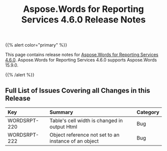 ﻿---
title: Aspose.Words for Reporting Services 4.6.0 Release Notes
second_title: Aspose.Words for Reporting Services
articleTitle: Aspose.Words for Reporting Services 4.6.0 Release Notes
linktitle: Aspose.Words for Reporting Services 4.6.0 Release Notes
description: "Aspose.Words for Reporting Services 4.6.0 Release Notes – the latest updates and fixes."
type: docs
weight: 60
url: /reportingservices/aspose-words-for-reporting-services-4-6-0-release-notes/
---

{{% alert color="primary" %}}

This page contains release notes for [Aspose.Words for Reporting Services 4.6.0](https://downloads.aspose.com/words/reportingservices/new-releases/aspose.words-for-reporting-services-4.6.0-\(msi\)/). Aspose.Words for Reporting Services 4.6.0 supports Aspose.Words 15.9.0.

{{% /alert %}}

## Full List of Issues Covering all Changes in this Release

|Key |Summary |Category |
| :- | :- | :- |
|WORDSRPT-220 |Table's cell width is changed in output Html |Bug |
|WORDSRPT-222 |Object reference not set to an instance of an object |Bug |

